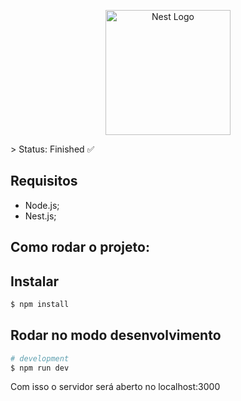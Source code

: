 <p align="center">
  <a href="http://nestjs.com/" target="blank"><img src="https://nestjs.com/img/logo-small.svg" width="200" alt="Nest Logo" /></a>
</p>
> Status: Finished ✅

## Requisitos

- Node.js;
- Nest.js;

## Como rodar o projeto:

## Instalar

```bash
$ npm install
```

## Rodar no modo desenvolvimento

```bash
# development
$ npm run dev
```
Com isso o servidor será aberto no localhost:3000
